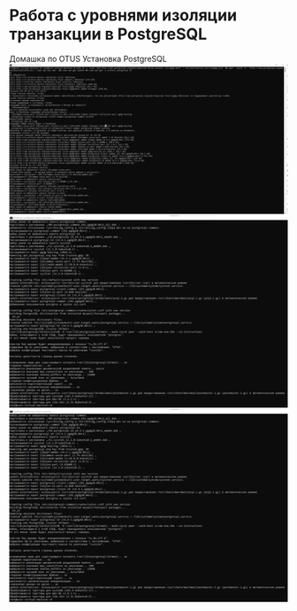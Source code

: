 # Работа с уровнями изоляции транзакции в PostgreSQL
Домашка по OTUS
Установка PostgreSQL
![Image alt](https://github.com/Sistem-Pack/otus/blob/main/02%20lesson/%D0%A3%D1%81%D1%82%D0%B0%D0%BD%D0%BE%D0%B2%D0%BA%D0%B0%20%D0%9F%D0%BE%D1%81%D0%B3%D1%80%D0%B51.png?raw=true)
![Image alt](https://github.com/Sistem-Pack/otus/blob/main/02%20lesson/%D0%A3%D1%81%D1%82%D0%B0%D0%BD%D0%BE%D0%B2%D0%BA%D0%B0%20%D0%9F%D0%BE%D1%81%D0%B3%D1%80%D0%B52.png?raw=true)
![Image alt](https://github.com/Sistem-Pack/otus/blob/main/02%20lesson/%D0%A3%D1%81%D1%82%D0%B0%D0%BD%D0%BE%D0%B2%D0%BA%D0%B0%20%D0%9F%D0%BE%D1%81%D0%B3%D1%80%D0%B52.png?raw=true)
